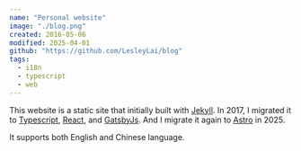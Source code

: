 ```yaml
---
name: "Personal website"
image: "./blog.png"
created: 2016-05-06
modified: 2025-04-01
github: "https://github.com/LesleyLai/blog"
tags:
  - i18n
  - typescript
  - web
---
```


This website is a static site that initially built with [Jekyll](https://jekyllrb.com/). In 2017, I migrated it to [Typescript](https://www.typescriptlang.org/), [React](https://reactjs.org/), and [GatsbyJs](https://www.gatsbyjs.org/). And I migrate it again to [Astro](https://astro.build/) in 2025.


It supports both English and Chinese language.
